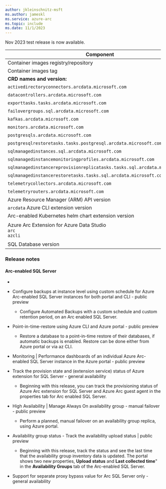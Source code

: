 ```yaml
---
author: jkleinschnitz-msft
ms.author: jameskl
ms.service: azure-arc
ms.topic: include
ms.date: 11/1/2023
---
```


<!--
At this time, a test or preview build is not available for the next release.

-->
 
Nov 2023 test release is now available.

|Component|Value|
|-----------|-----------|
|Container images registry/repository |`mcr.microsoft.com/arcdata/test`|
|Container images tag |`v1.25.0_2023-11-14`|
|**CRD names and version:**| |
|`activedirectoryconnectors.arcdata.microsoft.com`| v1beta1, v1beta2, v1, v2|
|`datacontrollers.arcdata.microsoft.com`| v1beta1, v1 through v5|
|`exporttasks.tasks.arcdata.microsoft.com`| v1beta1, v1, v2|
|`failovergroups.sql.arcdata.microsoft.com`| v1beta1, v1beta2, v1, v2|
|`kafkas.arcdata.microsoft.com`| v1beta1 through v1beta4|
|`monitors.arcdata.microsoft.com`| v1beta1, v1, v3|
|`postgresqls.arcdata.microsoft.com`| v1beta1 through v1beta6|
|`postgresqlrestoretasks.tasks.postgresql.arcdata.microsoft.com`| v1beta1|
|`sqlmanagedinstances.sql.arcdata.microsoft.com`| v1beta1, v1 through v13|
|`sqlmanagedinstancemonitoringprofiles.arcdata.microsoft.com`| v1beta1, v1beta2|
|`sqlmanagedinstancereprovisionreplicatasks.tasks.sql.arcdata.microsoft.com`| v1beta1|
|`sqlmanagedinstancerestoretasks.tasks.sql.arcdata.microsoft.com`| v1beta1, v1|
|`telemetrycollectors.arcdata.microsoft.com`| v1beta1 through v1beta5|
|`telemetryrouters.arcdata.microsoft.com`| v1beta1 through v1beta5|
|Azure Resource Manager (ARM) API version|2023-11-01-preview|
|`arcdata` Azure CLI extension version|1.5.7 ([Download](https://aka.ms/az-cli-arcdata-ext))|
|Arc-enabled Kubernetes helm chart extension version|1.25.0|
|Azure Arc Extension for Azure Data Studio<br/>`arc`<br/>`azcli`|<br/>1.8.0 ([Download](https://aka.ms/ads-arcdata-ext))</br>1.8.0 ([Download](https://aka.ms/ads-azcli-ext))|
|SQL Database version | 957 |

### Release notes

#### Arc-enabled SQL Server
-
- Configure backups at instance level using custom schedule for Azure Arc-enabled SQL Server instances for both portal and CLI - public preview
  - Configure Automated Backups with a custom schedule and custom retention period, on an Arc enabled SQL Server.
- Point-in-time-restore using Azure CLI and Azure portal - public preview
  - Restore a database to a point-in-time restore of their databases, if automatic backups is enabled. Restore can be done either from Azure portal or via az CLI.

- Monitoring | Performance dashboards of an individual Azure Arc-enabled SQL Server instance in the Azure portal - public preview

- Track the provision state and (extension service) status of Azure extension for SQL Server - general availability
  - Beginning with this release, you can track the provisioning status of Azure Arc extension for SQL Server and Azure Arc guest agent in the properties tab for Arc enabled SQL Server. 

- High Availability | Manage Always On availability group - manual failover - public preview
  - Perform a planned, manual failover on an availability group replica, using Azure portal.
- Availability group status - Track the availability upload status | public preview
  - Beginning with this release, track the status and see the last time that the availability group inventory data is updated.  The portal shows two new properties, **Upload status** and **Last collected time**" in the **Availability Groups** tab of the Arc-enabled SQL Server. 
- Support for separate proxy bypass value for Arc SQL Server only - general availability
